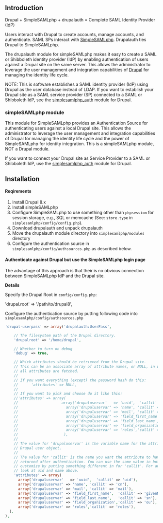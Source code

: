 ## Introduction

Drupal + SimpleSAMLphp + drupalauth = Complete SAML Identity Provider (IdP)

Users interact with Drupal to create accounts, manage accounts, and authenticate. SAML SPs interact with [SimpleSAMLphp](https://simplesamlphp.org/). Drupalauth ties Drupal to SimpleSAMLphp.

The drupalauth module for simpleSAMLphp makes it easy to create a SAML or Shibboleth identity provider (IdP) by enabling authentication of users against a Drupal site on the same server. This allows the administrator to leverage the user management and integration capabilities of [Drupal](http://drupal.org) for managing the identity life cycle.

NOTE: This is software establishes a SAML identity provider (IdP) using Drupal as the user database instead of LDAP. If you want to establish your Drupal site as a SAML service provider (SP) connected to a SAML or Shibboleth IdP, see the [simplesamlphp_auth](https://www.drupal.org/project/simplesamlphp_auth) module for Drupal.

### simpleSAMLphp module

This module for SimpleSAMLphp provides an Authentication Source for authenticating users against a local Drupal site. This allows the administrator to leverage the user management and integration capabilities of Drupal for managing the identity life cycle and the power of SimpleSAMLphp for identity integration. This is a simpleSAMLphp module, NOT a Drupal module.

If you want to connect your Drupal site as Service Provider to a SAML or Shibboleth IdP, use the [simplesamlphp_auth](http://drupal.org/project/simplesamlphp_auth) module for Drupal.

## Installation

#### Reqirements
1. Install Drupal 8.x
2. Install simpleSAMLphp 
3. Configure SimpleSAMLphp to use something other than `phpsession` for session storage, e.g., SQL or memcache (See: `store.type` in `simplesamlphp/config/config.php`).
4. Download drupalauth and unpack drupalauth
5. Move the drupalauth module directory into `simplesamlphp/modules` directory
6. Configure the authentication source in `simplesamlphp/config/authsources.php` as described below.


#### Authenticate against Drupal but use the SimpleSAMLphp login page

The advantage of this approach is that their is no obvious connection between SimpleSAMLphp IdP and the Drupal site.

**Details**

Specify the Drupal Root in `config/config.php`:

'drupal.root' => '/path/to/drupal8',

Configure the authentication source by putting following code into `simplesamlphp/config/authsources.php`

```php
'drupal-userpass' => array('drupalauth:UserPass',

    // The filesystem path of the Drupal directory.
    'drupalroot' => '/home/drupal',            

    // Whether to turn on debug
    'debug' => true,

    // Which attributes should be retrieved from the Drupal site.
    // This can be an associate array of attribute names, or NULL, in which case
    // all attributes are fetched.
    //
    // If you want everything (except) the password hash do this:
    //      'attributes' => NULL,
    //
    // If you want to pick and choose do it like this:
    //'attributes' => array(
    //                    array('drupaluservar'   => 'uuid',  'callit' => 'uid'),
    //                      array('drupaluservar' => 'name', 'callit' => 'cn'),
    //                      array('drupaluservar' => 'mail', 'callit' => 'mail'),
    //                      array('drupaluservar' => 'field_first_name',  'callit' => 'givenName'),
    //                      array('drupaluservar' => 'field_last_name',   'callit' => 'sn'),
    //                      array('drupaluservar' => 'field_organization','callit' => 'ou'),
    //                      array('drupaluservar' => 'roles','callit' => 'roles'),
    //                     ),
    //
    // The value for 'drupaluservar' is the variable name for the attribute in the
    // Drupal user object.
    //
    // The value for 'callit' is the name you want the attribute to have when it's
    // returned after authentication. You can use the same value in both or you can
    // customize by putting something different in for 'callit'. For an example,
    // look at uid and name above.
    'attributes' => array(
      array('drupaluservar'   => 'uuid',  'callit' => 'uid'),
      array('drupaluservar' => 'name', 'callit' => 'cn'),
      array('drupaluservar' => 'mail', 'callit' => 'mail'),
      array('drupaluservar' => 'field_first_name',  'callit' => 'givenName'),
      array('drupaluservar' => 'field_last_name',   'callit' => 'sn'),
      array('drupaluservar' => 'field_organization','callit' => 'ou'),
      array('drupaluservar' => 'roles','callit' => 'roles'),
  ),
),
```
